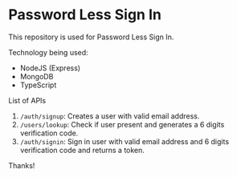 # Password Less Sign In

This repository is used for Password Less Sign In.

Technology being used:

- NodeJS (Express)
- MongoDB
- TypeScript

List of APIs

1. `/auth/signup`: Creates a user with valid email address.
2. `/users/lookup`: Check if user present and generates a 6 digits verification code.
3. `/auth/signin`: Sign in user with valid email address and 6 digits verification code and returns a token.

Thanks!
